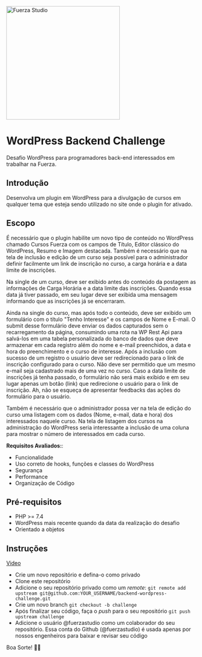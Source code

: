 <p>
  <img width="300" alt="Fuerza Studio" src="https://user-images.githubusercontent.com/52936031/117340242-11ecb980-ae77-11eb-86f6-e41d26aa3fbc.png">
</p>

# WordPress Backend Challenge

Desafio WordPress para programadores back-end interessados em trabalhar na Fuerza.

## Introdução

Desenvolva um plugin em WordPress para a divulgação de cursos em qualquer tema que esteja sendo utilizado no site onde o plugin for ativado.

## Escopo

É necessário que o plugin habilite um novo tipo de conteúdo no WordPress chamado Cursos Fuerza com os campos de Título, Editor clássico do WordPress, Resumo e Imagem destacada. Também é necessário que na tela de inclusão e edição de um curso seja possível para o administrador definir facilmente um link de inscrição no curso, a carga horária e a data limite de inscrições.

Na single de um curso, deve ser exibido antes do conteúdo da postagem as informações de Carga Horária e a data limite das inscrições. Quando essa data já tiver passado, em seu lugar deve ser exibida uma mensagem informando que as inscrições já se encerraram.

Ainda na single do curso, mas após todo o conteúdo, deve ser exibido um formulário com o título "Tenho Interesse" e os campos de Nome e E-mail. O submit desse formulário deve enviar os dados capturados sem o recarregamento da página, consumindo uma rota na WP Rest Api para salvá-los em uma tabela personalizada do banco de dados que deve armazenar em cada registro além do nome e e-mail preenchidos, a data e hora do preenchimento e o curso de interesse. Após a inclusão com sucesso de um registro o usuário deve ser redirecionado para o link de inscrição configurado para o curso. Não deve ser permitido que um mesmo e-mail seja cadastrado mais de uma vez no curso. Caso a data limite de inscrições já tenha passado, o formulário não será mais exibido e em seu lugar apenas um botão (link) que redirecione o usuário para o link de inscrição. Ah, não se esqueça de apresentar feedbacks das ações do formulário para o usuário.

Também é necessário que o administrador possa ver na tela de edição do curso uma listagem com os dados (Nome, e-mail, data e hora) dos interessados naquele curso. Na tela de listagem dos cursos na administração do WordPress seria interessante a inclusão de uma coluna para mostrar o número de interessados em cada curso.

**Requisitos Avaliados:**:

* Funcionalidade
* Uso correto de hooks, funções e classes do WordPress
* Segurança
* Performance
* Organização de Código

## Pré-requisitos

* PHP >= 7.4
* WordPress mais recente quando da data da realização do desafio
* Orientado a objetos

## Instruções

[Video](https://www.loom.com/share/db15fe7da3e54f928acbaf81eade3f08)

- Crie um novo repositório e defina-o como privado
- Clone este repositório
- Adicione o seu repositório privado como um _remote_:
  `git remote add upstream git@github.com:YOUR_USERNAME/backend-wordpress-challenge.git`
- Crie um novo branch
  `git checkout -b challenge`
- Após finalizar seu código, faça o _push_ para o seu repositório
  `git push upstream challenge`
- Adicione o usuário @fuerzastudio como um colaborador do seu repositório. Essa conta do Github (@fuerzastudio) é usada apenas por nossos engenheiros para baixar e revisar seu código


Boa Sorte! 🤞🏽
